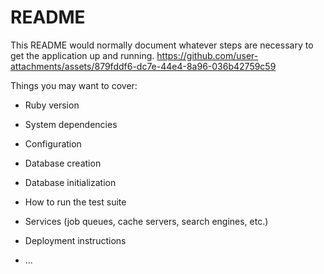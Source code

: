 # README

This README would normally document whatever steps are necessary to get the
application up and running.
https://github.com/user-attachments/assets/879fddf6-dc7e-44e4-8a96-036b42759c59

Things you may want to cover:

* Ruby version

* System dependencies

* Configuration

* Database creation

* Database initialization

* How to run the test suite

* Services (job queues, cache servers, search engines, etc.)

* Deployment instructions

* ...
